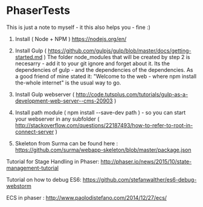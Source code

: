 # PhaserTests
This is just a note to myself - it this also helps you - fine :)
1. Install ( Node + NPM ) https://nodejs.org/en/
2. Install Gulp ( https://github.com/gulpjs/gulp/blob/master/docs/getting-started.md ) 
The folder node_modules that will be created by step 2 is necesarry - add it to your git ignore and forget about it. Its the dependencies of gulp - and the dependencies of the dependencies. As a good friend of mine stated it: "Welcome to the web - where npm install the-whole internet" is the usual way to go.
3. Install Gulp webserver ( http://code.tutsplus.com/tutorials/gulp-as-a-development-web-server--cms-20903 )
4. Install path module ( npm install --save-dev path ) - so you can start your webserver in any subfolder
( http://stackoverflow.com/questions/22187493/how-to-refer-to-root-in-connect-server )

5. Skeleton from Surma can be found here : https://github.com/surma/webapp-skeleton/blob/master/package.json

Tutorial for Stage Handling in Phaser:
http://phaser.io/news/2015/10/state-management-tutorial

Tutorial on how to debug ES6: https://github.com/stefanwalther/es6-debug-webstorm

ECS in phaser : http://www.paolodistefano.com/2014/12/27/ecs/
